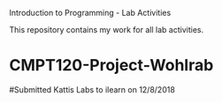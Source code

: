 Introduction to Programming - Lab Activities

This repository contains my work for all lab activities.
# CMPT120-Project-Wohlrab

#Submitted Kattis Labs to ilearn on 12/8/2018
